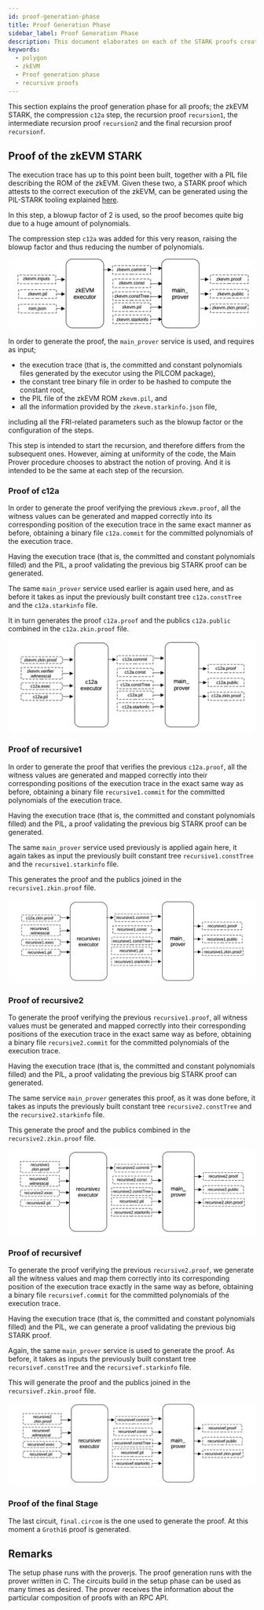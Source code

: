 ```yaml
---
id: proof-generation-phase
title: Proof Generation Phase
sidebar_label: Proof Generation Phase
description: This document elaborates on each of the STARK proofs created during the recursion process.
keywords:
  - polygon
  - zkEVM
  - Proof generation phase
  - recursive proofs
---
```


This section explains the proof generation phase for all proofs; the zkEVM STARK, the compression `c12a` step, the recursion proof `recursion1`, the intermediate recursion proof `recursion2` and the final recursion proof `recursionf`.

## Proof of the zkEVM STARK

The execution trace has up to this point been built, together with a PIL file describing the ROM of the zkEVM. Given these two, a STARK proof which attests to the correct execution of the zkEVM, can be generated using the PIL-STARK tooling explained [here](pil-stark.md).

In this step, a blowup factor of 2 is used, so the proof becomes quite big due to a huge amount of polynomials.

The compression step `c12a` was added for this very reason, raising the blowup factor and thus reducing the number of polynomials.

![Generation for a zkEVM Proof.](figures/22prf-rec-generation-stark-proof-for-recursivef.png)

In order to generate the proof, the $\mathtt{main\_prover}$ service is used, and requires as input;

- the execution trace (that is, the committed and constant polynomials files generated by the executor using the PILCOM package),
- the constant tree binary file in order to be hashed to compute the constant root,
- the PIL file of the $\text{zkEVM ROM}$ `zkevm.pil`, and
- all the information provided by the `zkevm.starkinfo.json` file,

including all the FRI-related parameters such as the blowup factor or the configuration of the steps.

This step is intended to start the recursion, and therefore differs from the subsequent ones. However, aiming at uniformity of the code, the Main Prover procedure chooses to abstract the notion of proving. And it is intended to be the same at each step of the recursion.

### Proof of c12a

In order to generate the proof verifying the previous `zkevm.proof`, all the witness values can be generated and mapped correctly into its corresponding position of the execution trace in the same exact manner as before, obtaining a binary file `c12a.commit` for the committed polynomials of the execution trace.

Having the execution trace (that is, the committed and constant polynomials filled) and the PIL, a proof validating the previous big STARK proof can be generated.

The same $\mathtt{main\_prover}$ service used earlier is again used here, and as before it takes as input the previously built constant tree `c12a.constTree` and the `c12a.starkinfo` file.

It in turn generates the proof `c12a.proof` and the publics `c12a.public` combined in the `c12a.zkin.proof` file.

![Generate a STARK proof for c12a.](figures/23prf-rec-generation-stark-proof-for-c12.png)

### Proof of recursive1

In order to generate the proof that verifies the previous `c12a.proof`, all the witness values are generated and mapped correctly into their corresponding positions of the execution trace in the exact same way as before, obtaining a binary file `recursive1.commit` for the committed polynomials of the execution trace.

Having the execution trace (that is, the committed and constant polynomials filled) and the PIL, a proof validating the previous big STARK proof can be generated.

The same $\mathtt{main\_prover}$ service used previously is applied again here, it again takes as input the previously built constant tree `recursive1.constTree` and the `recursive1.starkinfo` file.

This generates the proof and the publics joined in the `recursive1.zkin.proof` file.

![Generate a STARK proof for recursive1.](figures/24prf-rec-generation-stark-proof-for-recursive1.png)

### Proof of recursive2

To generate the proof verifying the previous `recursive1.proof`, all witness values must be generated and mapped correctly into their corresponding positions of the execution trace in the exact same way as before, obtaining a binary file `recursive2.commit` for the committed polynomials of the execution trace.

Having the execution trace (that is, the committed and constant polynomials filled) and the PIL, a proof validating the previous big STARK proof can generated.

The same service $\mathtt{main\_prover}$ generates this proof, as it was done before, it takes as inputs the previously built constant tree `recursive2.constTree` and the `recursive2.starkinfo` file.

This generate the proof and the publics combined in the `recursive2.zkin.proof` file.

![Generate a STARK proof for recursive2.](figures/25prf-rec-generation-stark-proof-for-recursive2.png)

### Proof of recursivef

To generate the proof verifying the previous `recursive2.proof`, we generate all the witness values and map them correctly into its corresponding position of the execution trace exactly in the same way as before, obtaining a binary file `recursivef.commit` for the committed polynomials of the execution trace.

Having the execution trace (that is, the committed and constant polynomials filled) and the PIL, we can generate a proof validating the previous big STARK proof.

Again, the same $\mathtt{main\_prover}$ service is used to generate the proof. As before, it takes as inputs the previously built constant tree $\mathtt{recursivef.constTree}$ and the $\mathtt{recursivef.starkinfo}$ file.

This will generate the proof and the publics joined in the `recursivef.zkin.proof` file.

![Generate a STARK proof for recursivef.](figures/26prf-rec-generation-zkevm-proof.png)

### Proof of the final Stage

The last circuit, `final.circom` is the one used to generate the proof. At this moment a `Groth16` proof is generated.

## Remarks

The setup phase runs with the proverjs. The proof generation runs with the prover written in $\text{C}$. The circuits build in the setup phase can be used as many times as desired. The prover receives the information about the particular composition of proofs with an $\text{RPC}$ $\text{API}$.